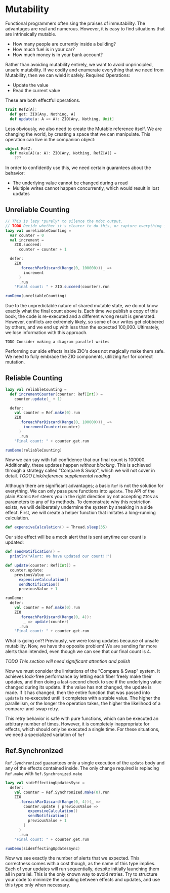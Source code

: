 # Mutability

Functional programmers often sing the praises of immutability.
The advantages are real and numerous.
However, it is easy to find situations that are intrinsically mutable.

- How many people are currently inside a building?
- How much fuel is in your car?
- How much money is in your bank account?

Rather than avoiding mutability entirely, we want to avoid unprincipled, unsafe mutability.
If we codify and enumerate everything that we need from Mutability, then we can wield it safely.
Required Operations:

- Update the value
- Read the current value

These are both effectful operations.

```scala mdoc
trait RefZ[A]:
  def get: ZIO[Any, Nothing, A]
  def update(a: A => A): ZIO[Any, Nothing, Unit]
```

Less obviously, we also need to create the Mutable reference itself.
We are changing the world, by creating a space that we can manipulate.
This operation can live in the companion object:

```scala mdoc
object RefZ:
  def make[A](a: A): ZIO[Any, Nothing, RefZ[A]] =
    ???
```

In order to confidently use this, we need certain guarantees about the behavior:

- The underlying value cannot be changed during a read
- Multiple writes cannot happen concurrently, which would result in lost updates

## Unreliable Counting

```scala mdoc
// This is lazy *purely* to silence the mdoc output.
// TODO Decide whether it's clearer to do this, or capture everything in an object
lazy val unreliableCounting =
  var counter = 0
  val increment =
    ZIO.succeed:
      counter = counter + 1

  defer:
    ZIO
      .foreachParDiscard(Range(0, 100000))(_ =>
        increment
      )
      .run
    "Final count: " + ZIO.succeed(counter).run

runDemo(unreliableCounting)
```

Due to the unpredictable nature of shared mutable state, we do not know exactly what the final count above is.
Each time we publish a copy of this book, the code is re-executed and a different wrong result is generated.
However, conflicts are extremely likely, so some of our writes get clobbered by others, and we end up with less than the expected 100,000.
Ultimately, we lose information with this approach.

```
TODO Consider making a diagram parallel writes
```
Performing our side effects inside ZIO's does not magically make them safe.
We need to fully embrace the ZIO components, utilizing `Ref` for correct mutation.

## Reliable Counting

```scala mdoc
lazy val reliableCounting =
  def incrementCounter(counter: Ref[Int]) =
    counter.update(_ + 1)

  defer:
    val counter = Ref.make(0).run
    ZIO
      .foreachParDiscard(Range(0, 100000))(_ =>
        incrementCounter(counter)
      )
      .run
    "Final count: " + counter.get.run

runDemo(reliableCounting)
```
Now we can say with full confidence that our final count is 100000.
Additionally, these updates happen _without blocking_.
This is achieved through a strategy called "Compare & Swap", which we will not cover in detail.
*TODO Link/reference supplemental reading*

Although there are significant advantages; a basic `Ref` is not the solution for everything.
We can only pass pure functions into `update`.
The API of the plain Atomic `Ref` steers you in the right direction by not accepting `ZIO`s as parameters to any of its methods.
To demonstrate why this restriction exists, we will deliberately undermine the system by sneaking in a side effect.
First, we will create a helper function that imitates a long-running calculation.

```scala mdoc
def expensiveCalculation() = Thread.sleep(35)
```

Our side effect will be a mock alert that is sent anytime our count is updated:
```scala mdoc
def sendNotification() =
  println("Alert: We have updated our count!!")
```

```scala mdoc
def update(counter: Ref[Int]) =
  counter.update:
    previousValue =>
      expensiveCalculation()
      sendNotification()
      previousValue + 1

runDemo:
  defer:
    val counter = Ref.make(0).run
    ZIO
      .foreachParDiscard(Range(0, 4)):
        _ => update(counter)
      .run
    "Final count: " + counter.get.run
```
What is going on?!
Previously, we were losing updates because of unsafe mutability.
Now, we have the opposite problem!
We are sending far more alerts than intended, even though we can see that our final count is 4.

*TODO This section will need significant attention and polish*

Now we must consider the limitations of the "Compare & Swap" system.
It achieves lock-free performance by letting each fiber freely make their updates, and then doing a last-second check to see if the underlying value changed during its update.
If the value has not changed, the update is made.
If it has changed, then the entire function that was passed into `update` is re-executed until it completes with a stable value.
The higher the parallelism, or the longer the operation takes, the higher the likelihood of a compare-and-swap retry.

This retry behavior is safe with pure functions, which can be executed an arbitrary number of times.
However, it is completely inappropriate for effects, which should only be executed a single time.
For these situations, we need a specialized variation of `Ref`


## Ref.Synchronized

`Ref.Synchronized` guarantees only a single execution of the `update` body and any of the effects contained inside.
The only change required is replacing `Ref.make` with `Ref.Synchronized.make`

```scala mdoc
lazy val sideEffectingUpdatesSync =
  defer:
    val counter = Ref.Synchronized.make(0).run
    ZIO
      .foreachParDiscard(Range(0, 4))(_ =>
        counter.update { previousValue =>
          expensiveCalculation()
          sendNotification()
          previousValue + 1
        }
      )
      .run
    "Final count: " + counter.get.run

runDemo(sideEffectingUpdatesSync)
```

Now we see exactly the number of alerts that we expected.
This correctness comes with a cost though, as the name of this type implies.
Each of your updates will run sequentially, despite initially launching them all in parallel.
This is the only known way to avoid retries.
Try to structure your code to minimize the coupling between effects and updates, and use this type only when necessary.
